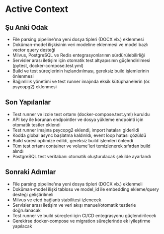 # Active Context

## Şu Anki Odak
- File parsing pipeline'ına yeni dosya tipleri (DOCX vb.) eklenmesi
- Doküman-model ilişkisinin veri modeline eklenmesi ve model bazlı vector query desteği
- Milvus, PostgreSQL ve Redis entegrasyonlarının sürdürülebilirliği
- Servisler arası iletişim için otomatik test altyapısının güçlendirilmesi (pytest, docker-compose.test.yml)
- Build ve test süreçlerinin hızlandırılması, gereksiz build işlemlerinin önlenmesi
- Bağımlılık yönetimi ve test runner imajında eksik kütüphanelerin (ör. psycopg2) eklenmesi

## Son Yapılanlar
- Test runner ve izole test ortamı (docker-compose.test.yml) kuruldu
- API key ile korunan endpointler ve dosya yükleme endpointi için otomatik testler eklendi
- Test runner imajına psycopg2 eklendi, import hataları giderildi
- Kodda global async başlatma kaldırıldı, event loop hatası çözüldü
- Build süresi optimize edildi, gereksiz build işlemleri önlendi
- Tüm test ortamı container ve volume'leri temizlenerek sıfırdan build alındı
- PostgreSQL test veritabanı otomatik oluşturulacak şekilde ayarlandı

## Sonraki Adımlar
- File parsing pipeline'ına yeni dosya tipleri (DOCX vb.) eklenmeli
- Doküman-model ilişki tablosu ve model_id ile embedding ekleme/query desteği geliştirilmeli
- Milvus ve etcd bağlantı stabilitesi izlenecek
- Servisler arası iletişim ve veri akışı manuel/otomatik testlerle doğrulanacak
- Test runner ve build süreçleri için CI/CD entegrasyonu güçlendirilecek
- Gerekirse docker-compose ve migration süreçlerinde ek iyileştirme yapılacak 